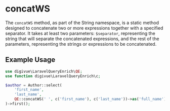 # concatWS

The `concatWS` method, as part of the String namespace, is a static method designed to concatenate two or more
expressions together with a specified separator. It takes at least two parameters: `$separator`, representing the string
that will separate the concatenated expressions, and the rest of the parameters, representing the strings or expressions
to be concatenated.

## Example Usage

```php
use digivue\LaravelQueryEnrich\QE;
use function digivue\LaravelQueryEnrich\c;

$author = Author::select(
    'first_name',
    'last_name',
    QE::concatWS(' ', c('first_name'), c('last_name'))->as('full_name')
)->first();
```